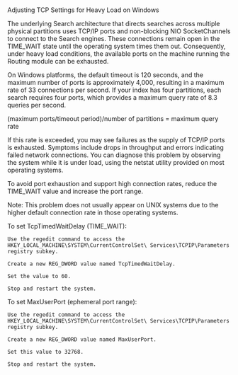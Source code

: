 ###

Adjusting TCP Settings for Heavy Load on Windows

The underlying Search architecture that directs searches across multiple physical partitions uses TCP/IP ports and non-blocking NIO SocketChannels to connect to the Search engines. These connections remain open in the TIME_WAIT state until the operating system times them out. Consequently, under heavy load conditions, the available ports on the machine running the Routing module can be exhausted.

On Windows platforms, the default timeout is 120 seconds, and the maximum number of ports is approximately 4,000, resulting in a maximum rate of 33 connections per second. If your index has four partitions, each search requires four ports, which provides a maximum query rate of 8.3 queries per second.

(maximum ports/timeout period)/number of partitions = maximum query rate

If this rate is exceeded, you may see failures as the supply of TCP/IP ports is exhausted. Symptoms include drops in throughput and errors indicating failed network connections. You can diagnose this problem by observing the system while it is under load, using the netstat utility provided on most operating systems.

To avoid port exhaustion and support high connection rates, reduce the TIME_WAIT value and increase the port range.

Note: This problem does not usually appear on UNIX systems due to the higher default connection rate in those operating systems.

To set TcpTimedWaitDelay (TIME_WAIT):

    Use the regedit command to access the HKEY_LOCAL_MACHINE\SYSTEM\CurrentControlSet\ Services\TCPIP\Parameters registry subkey.

    Create a new REG_DWORD value named TcpTimedWaitDelay.

    Set the value to 60.

    Stop and restart the system.

To set MaxUserPort (ephemeral port range):

    Use the regedit command to access the HKEY_LOCAL_MACHINE\SYSTEM\CurrentControlSet\ Services\TCPIP\Parameters registry subkey.

    Create a new REG_DWORD value named MaxUserPort.

    Set this value to 32768.

    Stop and restart the system.






